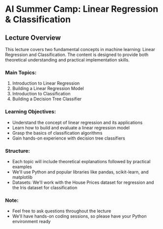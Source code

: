 # AI Summer Camp: Linear Regression & Classification

## Lecture Overview

This lecture covers two fundamental concepts in machine learning: Linear Regression and Classification. The content is designed to provide both theoretical understanding and practical implementation skills.

### Main Topics:
1. Introduction to Linear Regression
2. Building a Linear Regression Model
3. Introduction to Classification
4. Building a Decision Tree Classifier

### Learning Objectives:
- Understand the concept of linear regression and its applications
- Learn how to build and evaluate a linear regression model
- Grasp the basics of classification algorithms
- Gain hands-on experience with decision tree classifiers

### Structure:
- Each topic will include theoretical explanations followed by practical examples
- We'll use Python and popular libraries like pandas, scikit-learn, and matplotlib
- Datasets: We'll work with the House Prices dataset for regression and the Iris dataset for classification

### Note:
- Feel free to ask questions throughout the lecture
- We'll have hands-on coding sessions, so please have your Python environment ready

